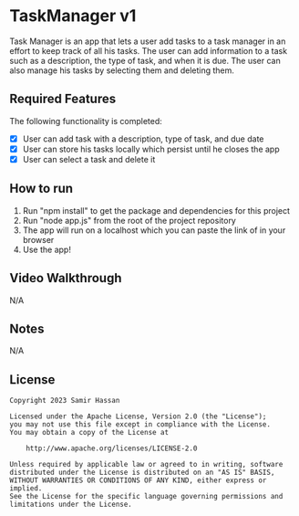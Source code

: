 # TaskManager v1

Task Manager is an app that lets a user add tasks to a task manager in an effort to keep track of all his tasks. The user can add information to a task such as a description, the type of task, and when it is due. The user can also manage his tasks by selecting them and deleting them.

## Required Features

The following functionality is completed:

- [X] User can add task with a description, type of task, and due date
- [X] User can store his tasks locally which persist until he closes the app
- [X] User can select a task and delete it

## How to run

1. Run "npm install" to get the package and dependencies for this project
2. Run "node app.js" from the root of the project repository
3. The app will run on a localhost which you can paste the link of in your browser
4. Use the app!

## Video Walkthrough

N/A

## Notes

N/A

## License

    Copyright 2023 Samir Hassan

    Licensed under the Apache License, Version 2.0 (the "License");
    you may not use this file except in compliance with the License.
    You may obtain a copy of the License at

        http://www.apache.org/licenses/LICENSE-2.0

    Unless required by applicable law or agreed to in writing, software
    distributed under the License is distributed on an "AS IS" BASIS,
    WITHOUT WARRANTIES OR CONDITIONS OF ANY KIND, either express or implied.
    See the License for the specific language governing permissions and
    limitations under the License.

